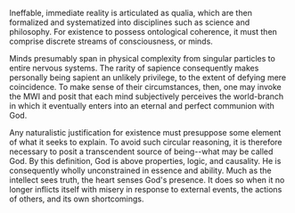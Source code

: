 Ineffable, immediate reality is articulated as qualia, which are then formalized and systematized into disciplines such as science and philosophy. For existence to possess ontological coherence, it must then comprise discrete streams of consciousness, or minds.

Minds presumably span in physical complexity from singular particles to entire nervous systems. The rarity of sapience consequently makes personally being sapient an unlikely privilege, to the extent of defying mere coincidence. To make sense of their circumstances, then, one may invoke the MWI and posit that each mind subjectively perceives the world-branch in which it eventually enters into an eternal and perfect communion with God.

Any naturalistic justification for existence must presuppose some element of what it seeks to explain. To avoid such circular reasoning, it is therefore necessary to posit a transcendent source of being--what may be called God. By this definition, God is above properties, logic, and causality. He is consequently wholly unconstrained in essence and ability. Much as the intellect sees truth, the heart senses God's presence. It does so when it no longer inflicts itself with misery in response to external events, the actions of others, and its own shortcomings. 

